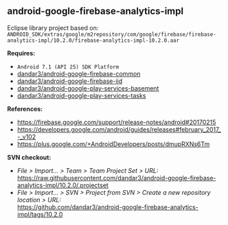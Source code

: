 ## android-google-firebase-analytics-impl

Eclipse library project based on:<br/>
`ANDROID_SDK/extras/google/m2repository/com/google/firebase/firebase-analytics-impl/10.2.0/firebase-analytics-impl-10.2.0.aar`

**Requires:**
- `Android 7.1 (API 25) SDK Platform`
- [dandar3/android-google-firebase-common](https://github.com/dandar3/android-google-firebase-common/tree/10.2.0)
- [dandar3/android-google-firebase-iid](https://github.com/dandar3/android-google-firebase-iid/tree/10.2.0)
- [dandar3/android-google-play-services-basement](https://github.com/dandar3/android-google-play-services-basement/tree/10.2.0)
- [dandar3/android-google-play-services-tasks](https://github.com/dandar3/android-google-play-services-tasks/tree/10.2.0)


**References:**
- https://firebase.google.com/support/release-notes/android#20170215
- https://developers.google.com/android/guides/releases#february_2017_-_v102
- https://plus.google.com/+AndroidDevelopers/posts/dmupRXNs6Tm

**SVN checkout:**
- _File > Import... > Team > Team Project Set > URL:_<br/>
  https://raw.githubusercontent.com/dandar3/android-google-firebase-analytics-impl/10.2.0/.projectset
- _File > Import... > SVN > Project from SVN > Create a new repository location > URL:_<br/> 
  https://github.com/dandar3/android-google-firebase-analytics-impl/tags/10.2.0
